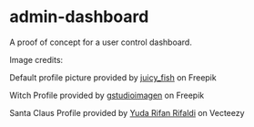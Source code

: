 # admin-dashboard
A proof of concept for a user control dashboard.

Image credits:

Default profile picture provided by <a href="https://www.freepik.com/free-vector/blue-circle-with-white-user_145857007.htm#query=default%20user&position=5&from_view=keyword&track=ais_hybrid&uuid=9c436dc6-f45e-493f-9bb4-57160eb085d6">juicy_fish</a> on Freepik

Witch Profile provided by <a href="https://www.freepik.com/free-vector/halloween-dark-scene-with-pumpkin-kid-disguised-witch_5701960.htm#fromView=search&page=1&position=24&uuid=0f47bd11-44cd-4951-8c87-d2a225f2e6a7">gstudioimagen</a> on Freepik

Santa Claus Profile provided by <a href="https://www.vecteezy.com/free-vector/santa-claus">Yuda Rifan Rifaldi</a> on Vecteezy